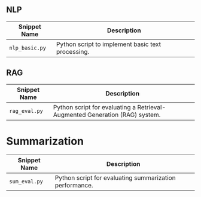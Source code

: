 ## NLP

| Snippet Name                           | Description                                                                                                                                                        |
|---------------------------------------|--------------------------------------------------------------------------------------------------------------------------------------------------------------------|
| `nlp_basic.py`                   | Python script to implement basic text processing.    


## RAG

| Snippet Name                           | Description                                                                                                                                                        |
|---------------------------------------|--------------------------------------------------------------------------------------------------------------------------------------------------------------------|
| `rag_eval.py`                   | Python script for evaluating a Retrieval-Augmented Generation (RAG) system.                                                                                          |


# Summarization

| Snippet Name                           | Description                                                                                                                                                        |
|---------------------------------------|--------------------------------------------------------------------------------------------------------------------------------------------------------------------|
| `sum_eval.py`                   | Python script for evaluating summarization performance.                                                                                    |




